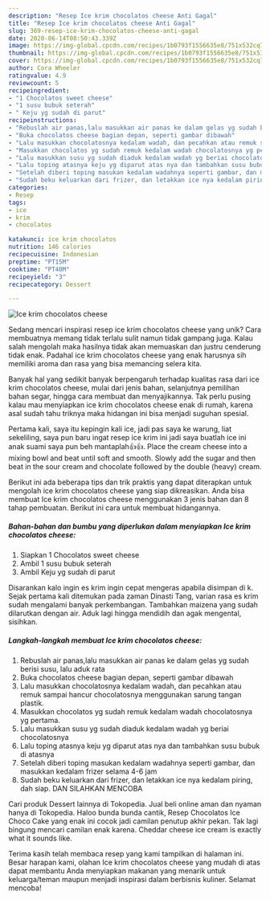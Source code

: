 ```yaml
---
description: "Resep Ice krim chocolatos cheese Anti Gagal"
title: "Resep Ice krim chocolatos cheese Anti Gagal"
slug: 369-resep-ice-krim-chocolatos-cheese-anti-gagal
date: 2020-06-14T08:50:43.339Z
image: https://img-global.cpcdn.com/recipes/1b0793f1556635e8/751x532cq70/ice-krim-chocolatos-cheese-foto-resep-utama.jpg
thumbnail: https://img-global.cpcdn.com/recipes/1b0793f1556635e8/751x532cq70/ice-krim-chocolatos-cheese-foto-resep-utama.jpg
cover: https://img-global.cpcdn.com/recipes/1b0793f1556635e8/751x532cq70/ice-krim-chocolatos-cheese-foto-resep-utama.jpg
author: Cora Wheeler
ratingvalue: 4.9
reviewcount: 5
recipeingredient:
- "1 Chocolatos sweet cheese"
- "1 susu bubuk seterah"
- " Keju yg sudah di parut"
recipeinstructions:
- "Rebuslah air panas,lalu masukkan air panas ke dalam gelas yg sudah berisi susu, lalu aduk rata"
- "Buka chocolatos cheese bagian depan, seperti gambar dibawah"
- "Lalu masukkan chocolatosnya kedalam wadah, dan pecahkan atau remuk sampai hancur chocolatosnya menggunakan sarung tangan plastik."
- "Masukkan chocolatos yg sudah remuk kedalam wadah chocolatosnya yg pertama."
- "Lalu masukkan susu yg sudah diaduk kedalam wadah yg beriai chocolatosnya"
- "Lalu toping atasnya keju yg diparut atas nya dan tambahkan susu bubuk di atasnya"
- "Setelah diberi toping masukan kedalam wadahnya seperti gambar, dan masukkan kedalam frizer selama 4-6 jam"
- "Sudah beku keluarkan dari frizer, dan letakkan ice nya kedalam piring, dah siap. DAN SILAHKAN MENCOBA"
categories:
- Resep
tags:
- ice
- krim
- chocolatos

katakunci: ice krim chocolatos 
nutrition: 146 calories
recipecuisine: Indonesian
preptime: "PT15M"
cooktime: "PT40M"
recipeyield: "3"
recipecategory: Dessert

---
```



![Ice krim chocolatos cheese](https://img-global.cpcdn.com/recipes/1b0793f1556635e8/751x532cq70/ice-krim-chocolatos-cheese-foto-resep-utama.jpg)

Sedang mencari inspirasi resep ice krim chocolatos cheese yang unik? Cara membuatnya memang tidak terlalu sulit namun tidak gampang juga. Kalau salah mengolah maka hasilnya tidak akan memuaskan dan justru cenderung tidak enak. Padahal ice krim chocolatos cheese yang enak harusnya sih memiliki aroma dan rasa yang bisa memancing selera kita.

Banyak hal yang sedikit banyak berpengaruh terhadap kualitas rasa dari ice krim chocolatos cheese, mulai dari jenis bahan, selanjutnya pemilihan bahan segar, hingga cara membuat dan menyajikannya. Tak perlu pusing kalau mau menyiapkan ice krim chocolatos cheese enak di rumah, karena asal sudah tahu triknya maka hidangan ini bisa menjadi suguhan spesial.

Pertama kali, saya itu kepingin kali ice, jadi pas saya ke warung, liat sekeliling, saya pun baru ingat resep ice krim ini jadi saya buatlah ice ini anak suami saya pun beh mantaplah👍👍. Place the cream cheese into a mixing bowl and beat until soft and smooth. Slowly add the sugar and then beat in the sour cream and chocolate followed by the double (heavy) cream.


Berikut ini ada beberapa tips dan trik praktis yang dapat diterapkan untuk mengolah ice krim chocolatos cheese yang siap dikreasikan. Anda bisa membuat Ice krim chocolatos cheese menggunakan 3 jenis bahan dan 8 tahap pembuatan. Berikut ini cara untuk membuat hidangannya.

<!--inarticleads1-->

##### Bahan-bahan dan bumbu yang diperlukan dalam menyiapkan Ice krim chocolatos cheese:

1. Siapkan 1 Chocolatos sweet cheese
1. Ambil 1 susu bubuk seterah
1. Ambil  Keju yg sudah di parut


Disarankan kalo ingin es krim ingin cepat mengeras apabila disimpan di k. Sejak pertama kali ditemukan pada zaman Dinasti Tang, varian rasa es krim sudah mengalami banyak perkembangan. Tambahkan maizena yang sudah dilarutkan dengan air. Aduk lagi hingga mendidih dan agak mengental, sisihkan. 

<!--inarticleads2-->

##### Langkah-langkah membuat Ice krim chocolatos cheese:

1. Rebuslah air panas,lalu masukkan air panas ke dalam gelas yg sudah berisi susu, lalu aduk rata
1. Buka chocolatos cheese bagian depan, seperti gambar dibawah
1. Lalu masukkan chocolatosnya kedalam wadah, dan pecahkan atau remuk sampai hancur chocolatosnya menggunakan sarung tangan plastik.
1. Masukkan chocolatos yg sudah remuk kedalam wadah chocolatosnya yg pertama.
1. Lalu masukkan susu yg sudah diaduk kedalam wadah yg beriai chocolatosnya
1. Lalu toping atasnya keju yg diparut atas nya dan tambahkan susu bubuk di atasnya
1. Setelah diberi toping masukan kedalam wadahnya seperti gambar, dan masukkan kedalam frizer selama 4-6 jam
1. Sudah beku keluarkan dari frizer, dan letakkan ice nya kedalam piring, dah siap. DAN SILAHKAN MENCOBA


Cari produk Dessert lainnya di Tokopedia. Jual beli online aman dan nyaman hanya di Tokopedia. Haloo bunda bunda cantik, Resep Chocolatos Ice Choco Cake yang enak ini cocok jadi camilan penutup akhir pekan. Tak lagi bingung mencari camilan enak karena. Cheddar cheese ice cream is exactly what it sounds like. 

Terima kasih telah membaca resep yang kami tampilkan di halaman ini. Besar harapan kami, olahan Ice krim chocolatos cheese yang mudah di atas dapat membantu Anda menyiapkan makanan yang menarik untuk keluarga/teman maupun menjadi inspirasi dalam berbisnis kuliner. Selamat mencoba!
